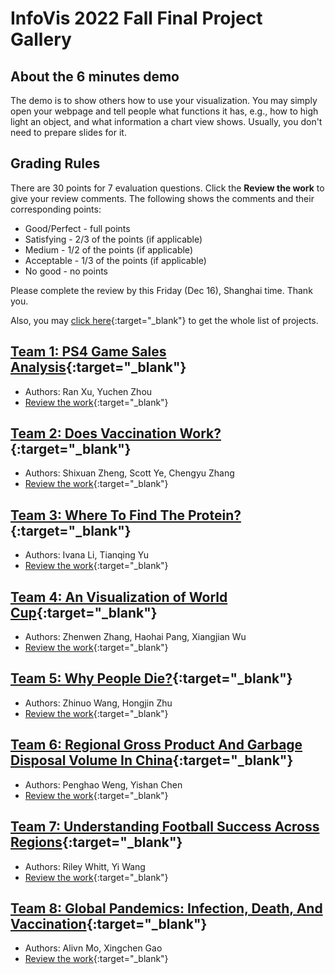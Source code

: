 # InfoVis 2022 Fall Final Project Gallery
## About the 6 minutes demo
The demo is to show others how to use your visualization. You may simply open your webpage and tell people what functions it has, e.g., how to high light an object, and what information a chart view shows. Usually, you don't need to prepare slides for it.

## Grading Rules
There are 30 points for 7 evaluation questions. Click the **Review the work** to give your review comments. The following shows the comments and their corresponding points:
- Good/Perfect - full points
- Satisfying - 2/3 of the points (if applicable)
- Medium - 1/2 of the points (if applicable)
- Acceptable - 1/3 of the points (if applicable)
- No good - no points

Please complete the review by this Friday (Dec 16), Shanghai time. Thank you.

Also, you may [click here](https://docs.google.com/spreadsheets/d/1PpQt_VVVTGZRGgv25c7PaYZlqVJn-_kqFKJEtdrNzz8/edit?usp=sharing){:target="_blank"} to get the whole list of projects. 

## [Team 1: PS4 Game Sales Analysis](./team1/index.html){:target="_blank"} 
- Authors: Ran Xu, Yuchen Zhou
- [Review the work](){:target="_blank"} 

## [Team 2: Does Vaccination Work?](https://zoexiao0516.github.io/InfoViz/Project/dist/index.html){:target="_blank"} 
- Authors: Shixuan Zheng, Scott Ye, Chengyu Zhang 
- [Review the work](){:target="_blank"}

## [Team 3: Where To Find The Protein?](./team3/index.html){:target="_blank"} 
- Authors: Ivana Li, Tianqing Yu 
- [Review the work](){:target="_blank"}

## [Team 4: An Visualization of World Cup](./team4/index.html){:target="_blank"} 
- Authors: Zhenwen Zhang, Haohai Pang, Xiangjian Wu
- [Review the work](){:target="_blank"}

## [Team 5: Why People Die?](./team5/index.html){:target="_blank"} 
- Authors: Zhinuo Wang, Hongjin Zhu 
- [Review the work](){:target="_blank"}

## [Team 6: Regional Gross Product And Garbage Disposal Volume In China](./team6/index.html){:target="_blank"} 
- Authors: Penghao Weng, Yishan Chen
- [Review the work](){:target="_blank"}

## [Team 7: Understanding Football Success Across Regions](./team7/index.html){:target="_blank"} 
- Authors: Riley Whitt, Yi Wang
- [Review the work](){:target="_blank"}

## [Team 8: Global Pandemics: Infection, Death, And Vaccination](./team8/index.html){:target="_blank"} 
- Authors: Alivn Mo, Xingchen Gao
- [Review the work](){:target="_blank"}


